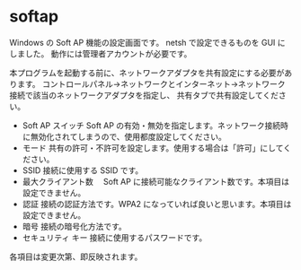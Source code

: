 # softap
Windows の Soft AP 機能の設定画面です。
netsh で設定できるものを GUI にしました。
動作には管理者アカウントが必要です。

本プログラムを起動する前に、ネットワークアダプタを共有設定にする必要があります。
コントロールパネル→ネットワークとインターネット→ネットワーク接続で該当のネットワークアダプタを指定し、
共有タブで共有設定してください。

- Soft AP スイッチ
  Soft AP の有効・無効を指定します。ネットワーク接続時に無効化されてしまうので、使用都度設定してください。
- モード
  共有の許可・不許可を設定します。使用する場合は「許可」にしてください。
- SSID
  接続に使用する SSID です。
- 最大クライアント数
　Soft AP に接続可能なクライアント数です。本項目は設定できません。
- 認証
  接続の認証方法です。WPA2 になっていれば良いと思います。本項目は設定できません。
- 暗号
  接続の暗号化方法です。
- セキュリティ キー
  接続に使用するパスワードです。

各項目は変更次第、即反映されます。

